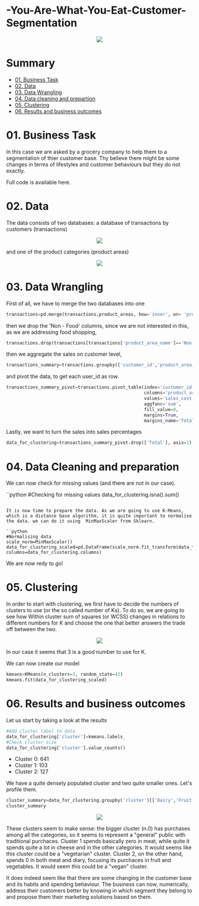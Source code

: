 # -You-Are-What-You-Eat-Customer-Segmentation

<p align="center">
  <img src="https://user-images.githubusercontent.com/69009356/194903847-4da4fda7-eb60-4a51-9f94-24373324eb03.png"
 />
</p>

# Summary
- [01. Business Task]()
- [02. Data]()
- [03. Data Wrangling]()
- [04. Data cleaning and prepartion]()
- [05. Clustering]()
- [06. Results and business outcomes]()


# 01. Business Task
In this case we are asked by a grocery company to help them to a segmentation of thier customer base. Thy believe there might be some changes in terms of lifestyles and customer behaviours but they do not exactly.

Full code is available here.

# 02. Data
The data consists of two databases: a database of transactions by customers (transactions)

<p align="center">
  <img src="https://user-images.githubusercontent.com/69009356/194894351-de12f2bf-7533-4df3-87ea-d98514c135e9.png"
 />
</p>

and one of the product categories (product areas) 

<p align="center">
  <img src="https://user-images.githubusercontent.com/69009356/194894515-c2048cdb-8cdc-4cea-9f5f-e9241b058f97.png"
 />
</p>

# 03. Data Wrangling
First of all, we have to merge the two databases into one

```python
transactions=pd.merge(transactions,product_areas, how='inner', on= 'product_area_id')
```
then  we drop the 'Non - Food' columns, since we are not interested in this, as we are addressing food shopping,

```python
transactions.drop(transactions[transactions['product_area_name']=='Non-Food'].index, inplace=True)
```
then we aggregate the sales on customer level,

```python
transactions_summary=transactions.groupby(['customer_id','product_area_name' ])['sales_cost'].sum().reset_index()
```
and pivot the data, to get each user_id as row.

```python
transactions_summary_pivot=transactions.pivot_table(index='customer_id',
                                                    columns='product_area_name',
                                                    values='sales_cost',
                                                    aggfunc='sum',
                                                    fill_value=0,
                                                    margins=True,
                                                    margins_name='Total').rename_axis(None, axis=1)
 ```
 Lastly, we want to turn the sales into sales percentages
 
 ```python
 data_for_clustering=transactions_summary_pivot.drop(['Total'], axis=1)
 ```
 # 04. Data Cleaning and preparation
 We can now check for missing values (and there are not in our case).

 ``python
  #Checking for missing values
 data_for_clustering.isna().sum()
 ```
 
 It is now time to prepare the data. As we are going to use K-Means, which is a distance base algorithm, it is quite important to normalise the data. we can do it using  MinMaxScaler from Sklearn.
 
``python
#Normalising data
scale_norm=MinMaxScaler()
data_for_clustering_scaled=pd.DataFrame(scale_norm.fit_transform(data_for_clustering), columns=data_for_clustering.columns)
 ```
 
 We are now redy to go!
 
 # 05. Clustering
 In order to start with clustering, we first have to decide the numbers of clusters to use (or the so called number of Ks).
 To do so, we are going to see how Within cluster sum of squares (or WCSS) changes in relations to different numbers for K and choose the one that better answers the trade off between the two.
 
 
<p align="center">
  <img src="https://user-images.githubusercontent.com/69009356/194899360-e908b1fe-2f7c-4670-adaa-b9fe26c9e1b1.png"
 />
</p>

In our case it seems that 3 is a good number to use for K.

We can now create our model 

```python
kmeans=KMeans(n_clusters=3, random_state=42)
kmeans.fit(data_for_clustering_scaled)
 ```
 
 # 06. Results and business outcomes

 Let us start by taking a look at the results
 
```python
#Add cluster label to data
data_for_clustering['cluster']=kmeans.labels_
#Check cluster size
data_for_clustering['cluster'].value_counts()
 ```

- Cluster 0: 641
- Cluster 1: 103
- Cluster 2: 127

We have a quite densely populated cluster and two quite smaller ones. Let's profile them.  

```python
cluster_summary=data_for_clustering.groupby('cluster')[['Dairy','Fruit','Meat','Vegetables']].mean().reset_index()
cluster_summary
 ```
 <p align="center">
  <img src="https://user-images.githubusercontent.com/69009356/194900471-ab21949b-0e11-466e-9c8f-696067f8c233.png"
 />
</p>
 
These clusters seem to make sense: the bigger cluster (n.0) has purchases among all the categories, so it seems to represent a "general" public with traditional purchaces.
Cluster 1 spends basically zero in meat, while quite it spends quite a lot in cheese and in the other categories. It would seems like this cluster could be a "vegetarian" cluster.
Cluster 2, on the other hand, spends 0 in both meat and diary, focusing its purchaces in fruit and vegetables. It would seem this could be a "vegan" cluster.

It does indeed seem like that there are some changing in the customer base and its habits and spending behaviour.
The business can now, numerically, address their customers better by knowing in which segment they belong to and propose them their marketing solutions based on them.


